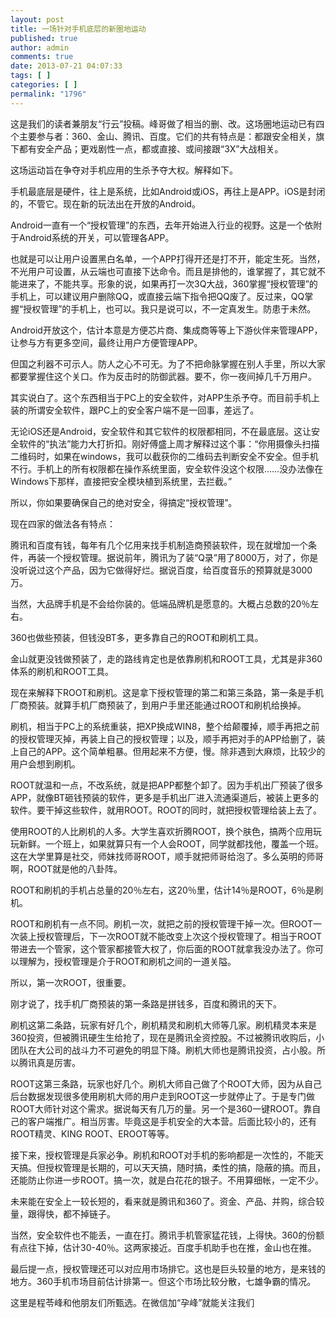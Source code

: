 ```yaml
---
layout: post
title: 一场针对手机底层的新圈地运动
published: true
author: admin
comments: true
date: 2013-07-21 04:07:33
tags: [ ]
categories: [ ]
permalink: "1796"
---
```

这是我们的读者兼朋友“行云”投稿。峰哥做了相当的删、改。这场圈地运动已有四个主要参与者：360、金山、腾讯、百度。它们的共有特点是：都跟安全相关，旗下都有安全产品；更戏剧性一点，都或直接、或间接跟“3X”大战相关。

这场运动旨在争夺对手机应用的生杀予夺大权。解释如下。

手机最底层是硬件，往上是系统，比如Android或iOS，再往上是APP。iOS是封闭的，不管它。现在新的玩法出在开放的Android。

Android一直有一个“授权管理”的东西，去年开始进入行业的视野。这是一个依附于Android系统的开关，可以管理各APP。

也就是可以让用户设置黑白名单，一个APP打得开还是打不开，能定生死。当然，不光用户可设置，从云端也可直接下达命令。而且是排他的，谁掌握了，其它就不能进来了，不能共享。形象的说，如果再打一次3Q大战，360掌握“授权管理”的手机上，可以建议用户删除QQ，或直接云端下指令把QQ废了。反过来，QQ掌握“授权管理”的手机上，也可以。我只是说可以，不一定真发生。防患于未然。

Android开放这个，估计本意是方便芯片商、集成商等等上下游伙伴来管理APP，让参与方有更多空间，最终让用户方便管理APP。

但国之利器不可示人。防人之心不可无。为了不把命脉掌握在别人手里，所以大家都要掌握住这个关口。作为反击时的防御武器。要不，你一夜间掉几千万用户。

其实说白了。这个东西相当于PC上的安全软件，对APP生杀予夺。而目前手机上装的所谓安全软件，跟PC上的安全客户端不是一回事，差远了。

无论iOS还是Android，安全软件和其它软件的权限都相同，不在最底层。这让安全软件的“执法”能力大打折扣。刚好傅盛上周才解释过这个事：“你用摄像头扫描二维码时，如果在windows，我可以截获你的二维码去判断安全不安全。但手机不行。手机上的所有权限都在操作系统里面，安全软件没这个权限……没办法像在Windows下那样，直接把安全模块植到系统里，去拦截。”

所以，你如果要确保自己的绝对安全，得搞定“授权管理”。

现在四家的做法各有特点：

腾讯和百度有钱，每年有几个亿用来找手机制造商预装软件，现在就增加一个条件，再装一个授权管理。据说前年，腾讯为了装“Q录”用了8000万，对了，你是没听说过这个产品，因为它做得好烂。据说百度，给百度音乐的预算就是3000万。

当然，大品牌手机是不会给你装的。低端品牌机是愿意的。大概占总数的20％左右。

360也做些预装，但钱没BT多，更多靠自己的ROOT和刷机工具。

金山就更没钱做预装了，走的路线肯定也是依靠刷机和ROOT工具，尤其是非360体系的刷机和ROOT工具。

现在来解释下ROOT和刷机。这是拿下授权管理的第二和第三条路，第一条是手机厂商预装。就算手机厂商预装了，到用户手里还能通过ROOT和刷机给换掉。

刷机，相当于PC上的系统重装，把XP换成WIN8，整个给颠覆掉，顺手再把之前的授权管理灭掉，再装上自己的授权管理；以及，顺手再把对手的APP给删了，装上自己的APP。这个简单粗暴。但用起来不方便，慢。除非遇到大麻烦，比较少的用户会想到刷机。

ROOT就温和一点，不改系统，就是把APP都整个卸了。因为手机出厂预装了很多APP，就像BT砸钱预装的软件，更多是手机出厂进入流通渠道后，被装上更多的软件。要干掉这些软件，就用ROOT。ROOT的同时，就把授权管理给装上去了。

使用ROOT的人比刷机的人多。大学生喜欢折腾ROOT，换个肤色，搞两个应用玩玩新鲜。一个班上，如果就算只有一个人会ROOT，同学就都找他，覆盖一个班。这在大学里算是社交，师妹找师哥ROOT，顺手就把师哥给泡了。多么英明的师哥啊，ROOT就是他的八卦阵。

ROOT和刷机的手机占总量的20％左右，这20％里，估计14％是ROOT，6％是刷机。

ROOT和刷机有一点不同。刷机一次，就把之前的授权管理干掉一次。但ROOT一次装上授权管理后，下一次ROOT就不能改变上次这个授权管理了。相当于ROOT带进去一个管家，这个管家都接管大权了，你后面的ROOT就拿我没办法了。你可以理解为，授权管理是介于ROOT和刷机之间的一道关隘。

所以，第一次ROOT，很重要。

刚才说了，找手机厂商预装的第一条路是拼钱多，百度和腾讯的天下。

刷机这第二条路，玩家有好几个，刷机精灵和刷机大师等几家。刷机精灵本来是360投资，但被腾讯硬生生给抢了，现在是腾讯全资控股。不过被腾讯收购后，小团队在大公司的战斗力不可避免的明显下降。刷机大师也是腾讯投资，占小股。所以腾讯真是厉害。

ROOT这第三条路，玩家也好几个。刷机大师自己做了个ROOT大师，因为从自己后台数据发现很多使用刷机大师的用户走到ROOT这一步就停止了。于是专门做ROOT大师针对这个需求。据说每天有几万的量。另一个是360一键ROOT。靠自己的客户端推广。相当厉害。毕竟这是手机安全的大本营。后面比较小的，还有ROOT精灵、KING ROOT、EROOT等等。

接下来，授权管理是兵家必争。刷机和ROOT对手机的影响都是一次性的，不能天天搞。但授权管理是长期的，可以天天搞，随时搞，柔性的搞，隐蔽的搞。而且，还能防止你进一步ROOT。搞一次，就是白花花的银子。不用算细帐，一定不少。

未来能在安全上一较长短的，看来就是腾讯和360了。资金、产品、并购，综合较量，跟得快，都不掉链子。

当然，安全软件也不能丢，一直在打。腾讯手机管家猛花钱，上得快。360的份额有点往下掉，估计30-40％。这两家接近。百度手机助手也在推，金山也在推。

最后提一点，授权管理还可以对应用市场排它。这也是巨头较量的地方，是来钱的地方。360手机市场目前估计排第一。但这个市场比较分散，七雄争霸的情况。

这里是程苓峰和他朋友们所甄选。在微信加“孕峰”就能关注我们

&nbsp;